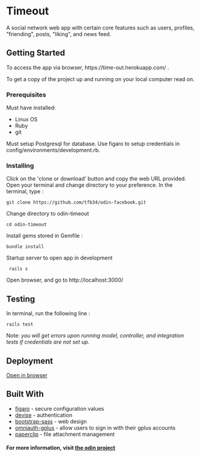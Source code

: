 # Timeout

A social network web app with certain core features such as users, profiles, "friending", posts, "liking", and news feed. 

## Getting Started
<p>To access the app via browser, https://time-out.herokuapp.com/ .</p>
<p>To get a copy of the project up and running on your local computer read on. </p>

### Prerequisites
  Must have installed: 
<ul>
<li>Linux OS</li>
<li>Ruby</li>
<li>git</li>
</ul>
 Must setup Postgresql for database. Use figaro to setup credentials in config/environments/development.rb.
 
### Installing
Click on the 'clone or download' button and copy the web URL provided.  Open your terminal and change directory to your preference. In the terminal, type : 
```
git clone https://github.com/tfb34/odin-facebook.git
```
Change directory to odin-timeout
```
cd odin-timeout
```
Install gems stored in Gemfile :
```
bundle install
```
Startup server to open app in development
``` 
 rails s
```
Open browser, and go to http://localhost:3000/

## Testing
In terminal, run the following line :
```
rails test
```
Note: <i>you will get errors upon running model, controller, and integration tests if credentials are not set up. </i>

## Deployment
<a href="https://time-out.herokuapp.com/">Open in browser</a>

## Built With
<ul>
  <li><a href="https://github.com/laserlemon/figaro">figaro</a> - secure configuration values</li>
  <li><a href="https://github.com/plataformatec/devise">devise</a> - authentication</li>
  <li><a href="https://github.com/twbs/bootstrap-sass">bootstrap-sass</a> - web design</li>
  <li><a href="https://github.com/omniauth/omniauth">omniauth-gplus</a> - allow users to sign in with their gplus accounts</li>
  <li><a href="https://github.com/thoughtbot/paperclip">paperclip</a> - file attachment management</li>
</ul>

<h4>For more information, visit <a href="https://www.theodinproject.com/courses/ruby-on-rails/lessons/final-project">the odin project</a></h4>
